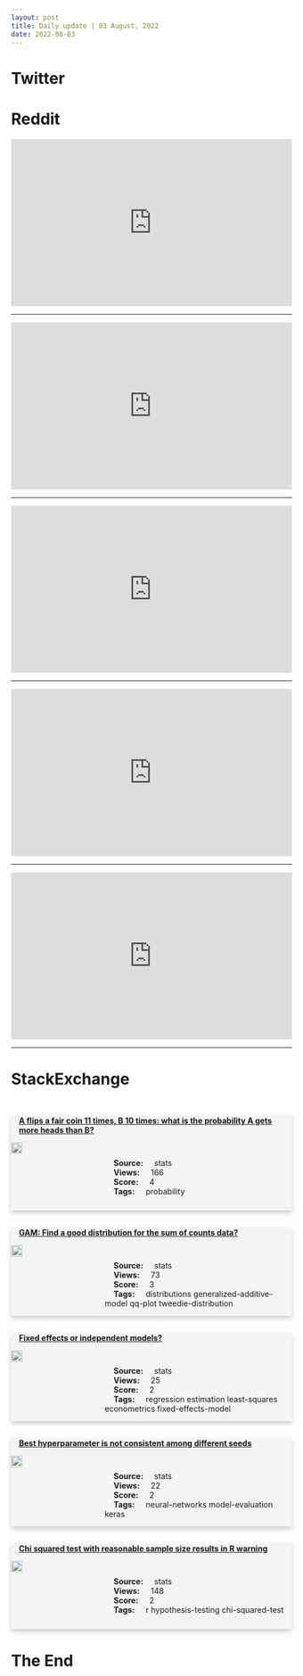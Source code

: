 ```yaml
---
layout: post
title: Daily update | 03 August, 2022
date: 2022-08-03
---
```


<script async src="https://platform.twitter.com/widgets.js" charset="utf-8"></script>


<script src='https://storage.ko-fi.com/cdn/scripts/overlay-widget.js'></script>
<script>
  kofiWidgetOverlay.draw('themldojo', {
    'type': 'floating-chat',
    'floating-chat.donateButton.text': 'Support me',
    'floating-chat.donateButton.background-color': '#f45d22',
    'floating-chat.donateButton.text-color': '#fff'
  });
</script>

# Twitter 

<blockquote class="twitter-tweet"><a href="https://twitter.com/Sumanth_077/status/1554380161822298112"></a></blockquote>

<blockquote class="twitter-tweet"><a href="https://twitter.com/GeorgeTakei/status/1554288598320615424"></a></blockquote>

<blockquote class="twitter-tweet"><a href="https://twitter.com/PeteMwangangi/status/1554377408047992832"></a></blockquote>

<blockquote class="twitter-tweet"><a href="https://twitter.com/DeepMind/status/1554467389290561541"></a></blockquote>

<blockquote class="twitter-tweet"><a href="https://twitter.com/eLife/status/1554415741205708802"></a></blockquote>

<blockquote class="twitter-tweet"><a href="https://twitter.com/StanfordAILab/status/1554542806168850432"></a></blockquote>

<blockquote class="twitter-tweet"><a href="https://twitter.com/kaggle/status/1554488380716732418"></a></blockquote>

<blockquote class="twitter-tweet"><a href="https://twitter.com/paperswithcode/status/1554458164002693122"></a></blockquote>

<blockquote class="twitter-tweet"><a href="https://twitter.com/DeepMind/status/1554467399952465920"></a></blockquote>

<blockquote class="twitter-tweet"><a href="https://twitter.com/MetaAI/status/1554516302223486977"></a></blockquote>

# Reddit 

<iframe id="reddit-embed" src="https://www.redditmedia.com/r/datascience/comments/wec5hs/saw_this_in_my_linkedin_feed_what_are_your?ref_source=embed&amp;ref=share&amp;embed=true" sandbox="allow-scripts allow-same-origin allow-popups" style="border: none;" height="300" width="100%" scrolling="yes"></iframe>
<hr style="width:100%;text-align:left;margin-left:0">
<iframe id="reddit-embed" src="https://www.redditmedia.com/r/datascience/comments/we6obh/youtube_channel_30k_in_resume?ref_source=embed&amp;ref=share&amp;embed=true" sandbox="allow-scripts allow-same-origin allow-popups" style="border: none;" height="300" width="100%" scrolling="yes"></iframe>
<hr style="width:100%;text-align:left;margin-left:0">
<iframe id="reddit-embed" src="https://www.redditmedia.com/r/MachineLearning/comments/we23na/d_how_can_i_keep_up_with_emerging_ideas_in_ml_as?ref_source=embed&amp;ref=share&amp;embed=true" sandbox="allow-scripts allow-same-origin allow-popups" style="border: none;" height="300" width="100%" scrolling="yes"></iframe>
<hr style="width:100%;text-align:left;margin-left:0">
<iframe id="reddit-embed" src="https://www.redditmedia.com/r/MachineLearning/comments/wdxlsm/p_using_sparsity_clustering_to_compress_your?ref_source=embed&amp;ref=share&amp;embed=true" sandbox="allow-scripts allow-same-origin allow-popups" style="border: none;" height="300" width="100%" scrolling="yes"></iframe>
<hr style="width:100%;text-align:left;margin-left:0">
<iframe id="reddit-embed" src="https://www.redditmedia.com/r/MachineLearning/comments/we8ns5/d_any_mathematics_concepts_should_be_grasped_in?ref_source=embed&amp;ref=share&amp;embed=true" sandbox="allow-scripts allow-same-origin allow-popups" style="border: none;" height="300" width="100%" scrolling="yes"></iframe>
<hr style="width:100%;text-align:left;margin-left:0">

<style>
.card {
box-shadow: 0 4px 8px 0 rgba(0,0,0,0.2);
transition: 0.3s;
width: 100%;
background-color: #F3F4F4;
}
p{
    margin-left:  3em;
    padding-top: 1em;
}
.part2{
    display: grid;
    grid-template-columns: 1fr 3fr;
}
h4{
    margin: 1em;
}

.card:hover {
box-shadow: 0 8px 16px 0 rgba(0,0,0,0.2);
}
b {
padding: 2px 16px;
}
</style>
  
# StackExchange 


  <br>
  <div class="card">
  <h4><a href='https://stats.stackexchange.com/questions/584058/a-flips-a-fair-coin-11-times-b-10-times-what-is-the-probability-a-gets-more-he'>A flips a fair coin 11 times, B 10 times: what is the probability A gets more heads than B?</a></h4> 
  <div class="part2">
      <img src="https://cdn.sstatic.net/Sites/stats/Img/apple-touch-icon@2.png?v=344f57aa10cc" alt="Img missing!" style="width:40%">
      <p><b>Source:</b> stats<br><b>Views:</b> 166<br><b>Score:</b> 4<br><b>Tags:</b> <span class="badge badge-dark">probability</span></p> 
  </div>
  </div>
      
  <br>
  <div class="card">
  <h4><a href='https://stats.stackexchange.com/questions/584023/gam-find-a-good-distribution-for-the-sum-of-counts-data'>GAM: Find a good distribution for the sum of counts data?</a></h4> 
  <div class="part2">
      <img src="https://cdn.sstatic.net/Sites/stats/Img/apple-touch-icon@2.png?v=344f57aa10cc" alt="Img missing!" style="width:40%">
      <p><b>Source:</b> stats<br><b>Views:</b> 73<br><b>Score:</b> 3<br><b>Tags:</b> <span class="badge badge-dark">distributions</span> <span class="badge badge-dark">generalized-additive-model</span> <span class="badge badge-dark">qq-plot</span> <span class="badge badge-dark">tweedie-distribution</span></p> 
  </div>
  </div>
      
  <br>
  <div class="card">
  <h4><a href='https://stats.stackexchange.com/questions/583991/fixed-effects-or-independent-models'>Fixed effects or independent models?</a></h4> 
  <div class="part2">
      <img src="https://cdn.sstatic.net/Sites/stats/Img/apple-touch-icon@2.png?v=344f57aa10cc" alt="Img missing!" style="width:40%">
      <p><b>Source:</b> stats<br><b>Views:</b> 25<br><b>Score:</b> 2<br><b>Tags:</b> <span class="badge badge-dark">regression</span> <span class="badge badge-dark">estimation</span> <span class="badge badge-dark">least-squares</span> <span class="badge badge-dark">econometrics</span> <span class="badge badge-dark">fixed-effects-model</span></p> 
  </div>
  </div>
      
  <br>
  <div class="card">
  <h4><a href='https://stats.stackexchange.com/questions/583997/best-hyperparameter-is-not-consistent-among-different-seeds'>Best hyperparameter is not consistent among different seeds</a></h4> 
  <div class="part2">
      <img src="https://cdn.sstatic.net/Sites/stats/Img/apple-touch-icon@2.png?v=344f57aa10cc" alt="Img missing!" style="width:40%">
      <p><b>Source:</b> stats<br><b>Views:</b> 22<br><b>Score:</b> 2<br><b>Tags:</b> <span class="badge badge-dark">neural-networks</span> <span class="badge badge-dark">model-evaluation</span> <span class="badge badge-dark">keras</span></p> 
  </div>
  </div>
      
  <br>
  <div class="card">
  <h4><a href='https://stats.stackexchange.com/questions/584015/chi-squared-test-with-reasonable-sample-size-results-in-r-warning'>Chi squared test with reasonable sample size results in R warning</a></h4> 
  <div class="part2">
      <img src="https://cdn.sstatic.net/Sites/stats/Img/apple-touch-icon@2.png?v=344f57aa10cc" alt="Img missing!" style="width:40%">
      <p><b>Source:</b> stats<br><b>Views:</b> 148<br><b>Score:</b> 2<br><b>Tags:</b> <span class="badge badge-dark">r</span> <span class="badge badge-dark">hypothesis-testing</span> <span class="badge badge-dark">chi-squared-test</span></p> 
  </div>
  </div>
      
# The End